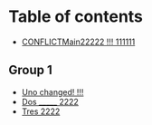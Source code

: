 # Table of contents

* [CONFLICTMain22222 !!! 111111](README.md)

## Group 1

* [Uno changed! !!!](group-1/uno-changed.md)
* [Dos \_\_\_\_\_ 2222](group-1/dos-\_\_\_\_\_-2222.md)
* [Tres 2222](group-1/tres-2222.md)
